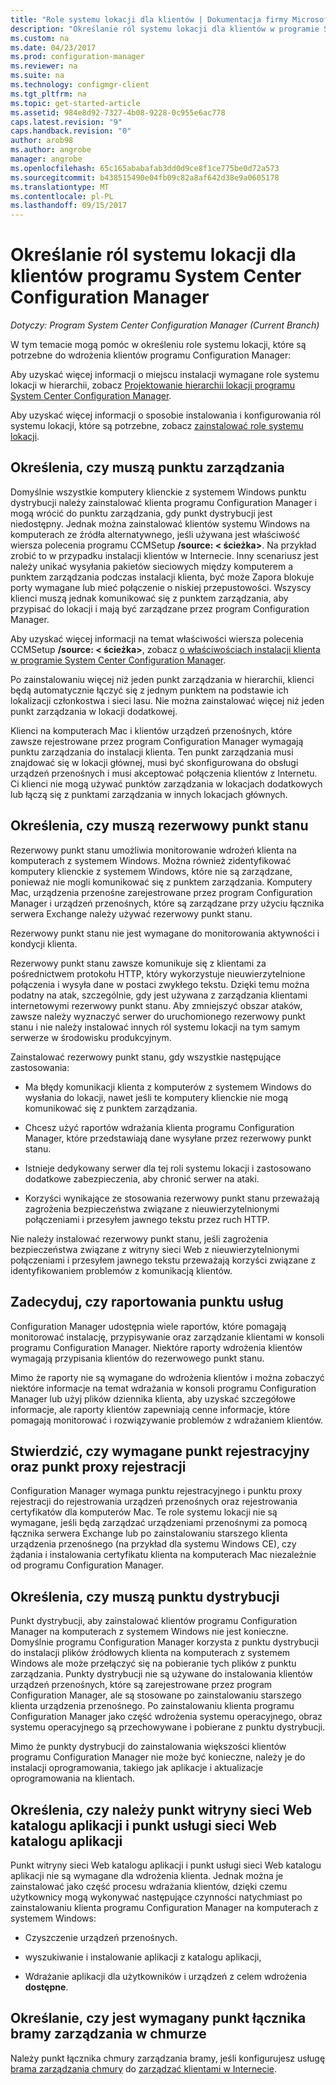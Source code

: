 ```yaml
---
title: "Role systemu lokacji dla klientów | Dokumentacja firmy Microsoft"
description: "Określanie ról systemu lokacji dla klientów w programie System Center Configuration Manager."
ms.custom: na
ms.date: 04/23/2017
ms.prod: configuration-manager
ms.reviewer: na
ms.suite: na
ms.technology: configmgr-client
ms.tgt_pltfrm: na
ms.topic: get-started-article
ms.assetid: 984e8d92-7327-4b08-9228-0c955e6ac778
caps.latest.revision: "9"
caps.handback.revision: "0"
author: arob98
ms.author: angrobe
manager: angrobe
ms.openlocfilehash: 65c165ababafab3dd0d9ce8f1ce775be0d72a573
ms.sourcegitcommit: b438515490e04fb09c82a8af642d38e9a0605178
ms.translationtype: MT
ms.contentlocale: pl-PL
ms.lasthandoff: 09/15/2017
---
```

# <a name="determine-the-site-system-roles-for-system-center-configuration-manager-clients"></a>Określanie ról systemu lokacji dla klientów programu System Center Configuration Manager

*Dotyczy: Program System Center Configuration Manager (Current Branch)*

W tym temacie mogą pomóc w określeniu role systemu lokacji, które są potrzebne do wdrożenia klientów programu Configuration Manager:  

 Aby uzyskać więcej informacji o miejscu instalacji wymagane role systemu lokacji w hierarchii, zobacz [Projektowanie hierarchii lokacji programu System Center Configuration Manager](../../../../core/plan-design/hierarchy/design-a-hierarchy-of-sites.md).  

 Aby uzyskać więcej informacji o sposobie instalowania i konfigurowania ról systemu lokacji, które są potrzebne, zobacz [zainstalować role systemu lokacji](../../../../core/servers/deploy/configure/install-site-system-roles.md).  

##  <a name="determine-if-you-need-a-management-point"></a>Określenia, czy muszą punktu zarządzania  
 Domyślnie wszystkie komputery klienckie z systemem Windows punktu dystrybucji należy zainstalować klienta programu Configuration Manager i mogą wrócić do punktu zarządzania, gdy punkt dystrybucji jest niedostępny. Jednak można zainstalować klientów systemu Windows na komputerach ze źródła alternatywnego, jeśli używana jest właściwość wiersza polecenia programu CCMSetup **/source: < ścieżka\>**. Na przykład zrobić to w przypadku instalacji klientów w Internecie. Inny scenariusz jest należy unikać wysyłania pakietów sieciowych między komputerem a punktem zarządzania podczas instalacji klienta, być może Zapora blokuje porty wymagane lub mieć połączenie o niskiej przepustowości. Wszyscy klienci muszą jednak komunikować się z punktem zarządzania, aby przypisać do lokacji i mają być zarządzane przez program Configuration Manager.  

 Aby uzyskać więcej informacji na temat właściwości wiersza polecenia CCMSetup **/source: < ścieżka\>**, zobacz [o właściwościach instalacji klienta w programie System Center Configuration Manager](../../../../core/clients/deploy/about-client-installation-properties.md).  

 Po zainstalowaniu więcej niż jeden punkt zarządzania w hierarchii, klienci będą automatycznie łączyć się z jednym punktem na podstawie ich lokalizacji członkostwa i sieci lasu. Nie można zainstalować więcej niż jeden punkt zarządzania w lokacji dodatkowej.  

 Klienci na komputerach Mac i klientów urządzeń przenośnych, które zawsze rejestrowane przez program Configuration Manager wymagają punktu zarządzania do instalacji klienta. Ten punkt zarządzania musi znajdować się w lokacji głównej, musi być skonfigurowana do obsługi urządzeń przenośnych i musi akceptować połączenia klientów z Internetu. Ci klienci nie mogą używać punktów zarządzania w lokacjach dodatkowych lub łączą się z punktami zarządzania w innych lokacjach głównych.  

##  <a name="determine-if-you-need-a-fallback-status-point"></a>Określenia, czy muszą rezerwowy punkt stanu  
 Rezerwowy punkt stanu umożliwia monitorowanie wdrożeń klienta na komputerach z systemem Windows. Można również zidentyfikować komputery klienckie z systemem Windows, które nie są zarządzane, ponieważ nie mogli komunikować się z punktem zarządzania. Komputery Mac, urządzenia przenośne zarejestrowane przez program Configuration Manager i urządzeń przenośnych, które są zarządzane przy użyciu łącznika serwera Exchange należy używać rezerwowy punkt stanu.  

 Rezerwowy punkt stanu nie jest wymagane do monitorowania aktywności i kondycji klienta.  

 Rezerwowy punkt stanu zawsze komunikuje się z klientami za pośrednictwem protokołu HTTP, który wykorzystuje nieuwierzytelnione połączenia i wysyła dane w postaci zwykłego tekstu. Dzięki temu można podatny na atak, szczególnie, gdy jest używana z zarządzania klientami internetowymi rezerwowy punkt stanu. Aby zmniejszyć obszar ataków, zawsze należy wyznaczyć serwer do uruchomionego rezerwowy punkt stanu i nie należy instalować innych ról systemu lokacji na tym samym serwerze w środowisku produkcyjnym.  

 Zainstalować rezerwowy punkt stanu, gdy wszystkie następujące zastosowania:  

-   Ma błędy komunikacji klienta z komputerów z systemem Windows do wysłania do lokacji, nawet jeśli te komputery klienckie nie mogą komunikować się z punktem zarządzania.  

-   Chcesz użyć raportów wdrażania klienta programu Configuration Manager, które przedstawiają dane wysyłane przez rezerwowy punkt stanu.  

-   Istnieje dedykowany serwer dla tej roli systemu lokacji i zastosowano dodatkowe zabezpieczenia, aby chronić serwer na ataki.  

-   Korzyści wynikające ze stosowania rezerwowy punkt stanu przeważają zagrożenia bezpieczeństwa związane z nieuwierzytelnionymi połączeniami i przesyłem jawnego tekstu przez ruch HTTP.  

 Nie należy instalować rezerwowy punkt stanu, jeśli zagrożenia bezpieczeństwa związane z witryny sieci Web z nieuwierzytelnionymi połączeniami i przesyłem jawnego tekstu przeważają korzyści związane z identyfikowaniem problemów z komunikacją klientów.  

##  <a name="determine-whether-you-need-a-reporting-services-point"></a>Zadecyduj, czy raportowania punktu usług  
 Configuration Manager udostępnia wiele raportów, które pomagają monitorować instalację, przypisywanie oraz zarządzanie klientami w konsoli programu Configuration Manager. Niektóre raporty wdrożenia klientów wymagają przypisania klientów do rezerwowego punkt stanu.  

 Mimo że raporty nie są wymagane do wdrożenia klientów i można zobaczyć niektóre informacje na temat wdrażania w konsoli programu Configuration Manager lub użyj plików dziennika klienta, aby uzyskać szczegółowe informacje, ale raporty klientów zapewniają cenne informacje, które pomagają monitorować i rozwiązywanie problemów z wdrażaniem klientów.  

##  <a name="determine-if-you-need-an-enrollment-point-and-an-enrollment-proxy-point"></a>Stwierdzić, czy wymagane punkt rejestracyjny oraz punkt proxy rejestracji  
 Configuration Manager wymaga punktu rejestracyjnego i punktu proxy rejestracji do rejestrowania urządzeń przenośnych oraz rejestrowania certyfikatów dla komputerów Mac. Te role systemu lokacji nie są wymagane, jeśli będą zarządzać urządzeniami przenośnymi za pomocą łącznika serwera Exchange lub po zainstalowaniu starszego klienta urządzenia przenośnego (na przykład dla systemu Windows CE), czy żądania i instalowania certyfikatu klienta na komputerach Mac niezależnie od programu Configuration Manager.  

##  <a name="determine-if-you-need-a-distribution-point"></a>Określenia, czy muszą punktu dystrybucji  
 Punkt dystrybucji, aby zainstalować klientów programu Configuration Manager na komputerach z systemem Windows nie jest konieczne. Domyślnie programu Configuration Manager korzysta z punktu dystrybucji do instalacji plików źródłowych klienta na komputerach z systemem Windows ale może przełączyć się na pobieranie tych plików z punktu zarządzania. Punkty dystrybucji nie są używane do instalowania klientów urządzeń przenośnych, które są zarejestrowane przez program Configuration Manager, ale są stosowane po zainstalowaniu starszego klienta urządzenia przenośnego. Po zainstalowaniu klienta programu Configuration Manager jako część wdrożenia systemu operacyjnego, obraz systemu operacyjnego są przechowywane i pobierane z punktu dystrybucji.  

 Mimo że punkty dystrybucji do zainstalowania większości klientów programu Configuration Manager nie może być konieczne, należy je do instalacji oprogramowania, takiego jak aplikacje i aktualizacje oprogramowania na klientach.  

##  <a name="determine-if-you-need-an-application-catalog-website-point-and-an-application-catalog-web-services-point"></a>Określenia, czy należy punkt witryny sieci Web katalogu aplikacji i punkt usługi sieci Web katalogu aplikacji  
 Punkt witryny sieci Web katalogu aplikacji i punkt usługi sieci Web katalogu aplikacji nie są wymagane dla wdrożenia klienta. Jednak można je zainstalować jako część procesu wdrażania klientów, dzięki czemu użytkownicy mogą wykonywać następujące czynności natychmiast po zainstalowaniu klienta programu Configuration Manager na komputerach z systemem Windows:  

-   Czyszczenie urządzeń przenośnych.  

-   wyszukiwanie i instalowanie aplikacji z katalogu aplikacji,  

-   Wdrażanie aplikacji dla użytkowników i urządzeń z celem wdrożenia **dostępne**.  

##  <a name="determine-whether-you-require-a-cloud-management-gateway-connector-point"></a>Określanie, czy jest wymagany punkt łącznika bramy zarządzania w chmurze 

Należy punkt łącznika chmury zarządzania bramy, jeśli konfigurujesz usługę [brama zarządzania chmury](/sccm/core/clients/manage/setup-cloud-management-gateway) do [zarządzać klientami w Internecie](/sccm/core/clients/manage/manage-clients-internet).


 